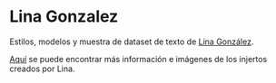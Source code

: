 # Lina Gonzalez

Estilos, modelos y muestra de dataset de texto de [Lina González](https://lmgr-21.wixsite.com/linagonzalez).

[Aquí]() se puede encontrar más información e imágenes de los injertos creados por Lina.